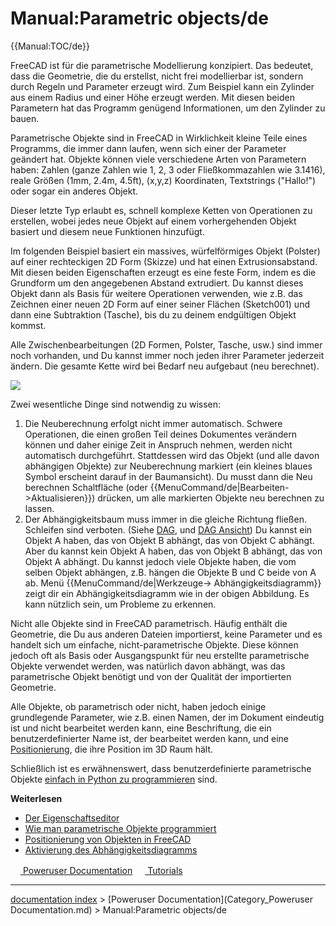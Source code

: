# Manual:Parametric objects/de
{{Manual:TOC/de}}

FreeCAD ist für die parametrische Modellierung konzipiert. Das bedeutet, dass die Geometrie, die du erstellst, nicht frei modellierbar ist, sondern durch Regeln und Parameter erzeugt wird. Zum Beispiel kann ein Zylinder aus einem Radius und einer Höhe erzeugt werden. Mit diesen beiden Parametern hat das Programm genügend Informationen, um den Zylinder zu bauen.

Parametrische Objekte sind in FreeCAD in Wirklichkeit kleine Teile eines Programms, die immer dann laufen, wenn sich einer der Parameter geändert hat. Objekte können viele verschiedene Arten von Parametern haben: Zahlen (ganze Zahlen wie 1, 2, 3 oder Fließkommazahlen wie 3.1416), reale Größen (1mm, 2.4m, 4.5ft), (x,y,z) Koordinaten, Textstrings (\"Hallo!\") oder sogar ein anderes Objekt.

Dieser letzte Typ erlaubt es, schnell komplexe Ketten von Operationen zu erstellen, wobei jedes neue Objekt auf einem vorhergehenden Objekt basiert und diesem neue Funktionen hinzufügt.

Im folgenden Beispiel basiert ein massives, würfelförmiges Objekt (Polster) auf einer rechteckigen 2D Form (Skizze) und hat einen Extrusionsabstand. Mit diesen beiden Eigenschaften erzeugt es eine feste Form, indem es die Grundform um den angegebenen Abstand extrudiert. Du kannst dieses Objekt dann als Basis für weitere Operationen verwenden, wie z.B. das Zeichnen einer neuen 2D Form auf einer seiner Flächen (Sketch001) und dann eine Subtraktion (Tasche), bis du zu deinem endgültigen Objekt kommst.

Alle Zwischenbearbeitungen (2D Formen, Polster, Tasche, usw.) sind immer noch vorhanden, und Du kannst immer noch jeden ihrer Parameter jederzeit ändern. Die gesamte Kette wird bei Bedarf neu aufgebaut (neu berechnet).

![](images/Parametric_objects.jpg )

Zwei wesentliche Dinge sind notwendig zu wissen:

1.  Die Neuberechnung erfolgt nicht immer automatisch. Schwere Operationen, die einen großen Teil deines Dokumentes verändern können und daher einige Zeit in Anspruch nehmen, werden nicht automatisch durchgeführt. Stattdessen wird das Objekt (und alle davon abhängigen Objekte) zur Neuberechnung markiert (ein kleines blaues Symbol erscheint darauf in der Baumansicht). Du musst dann die Neu berechnen Schaltfläche (oder {{MenuCommand/de|Bearbeiten->Aktualisieren}}) drücken, um alle markierten Objekte neu berechnen zu lassen.
2.  Der Abhängigkeitsbaum muss immer in die gleiche Richtung fließen. Schleifen sind verboten. (Siehe [DAG](Glossary#Directed_Acyclic_Graph.md), und [DAG Ansicht](DAG_view/de.md)) Du kannst ein Objekt A haben, das von Objekt B abhängt, das von Objekt C abhängt. Aber du kannst kein Objekt A haben, das von Objekt B abhängt, das von Objekt A abhängt. Du kannst jedoch viele Objekte haben, die vom selben Objekt abhängen, z.B. hängen die Objekte B und C beide von A ab. Menü {{MenuCommand/de|Werkzeuge-> Abhängigkeitsdiagramm}} zeigt dir ein Abhängigkeitsdiagramm wie in der obigen Abbildung. Es kann nützlich sein, um Probleme zu erkennen.

Nicht alle Objekte sind in FreeCAD parametrisch. Häufig enthält die Geometrie, die Du aus anderen Dateien importierst, keine Parameter und es handelt sich um einfache, nicht-parametrische Objekte. Diese können jedoch oft als Basis oder Ausgangspunkt für neu erstellte parametrische Objekte verwendet werden, was natürlich davon abhängt, was das parametrische Objekt benötigt und von der Qualität der importierten Geometrie.

Alle Objekte, ob parametrisch oder nicht, haben jedoch einige grundlegende Parameter, wie z.B. einen Namen, der im Dokument eindeutig ist und nicht bearbeitet werden kann, eine Beschriftung, die ein benutzerdefinierter Name ist, der bearbeitet werden kann, und eine [Positionierung](placement/de.md), die ihre Position im 3D Raum hält.

Schließlich ist es erwähnenswert, dass benutzerdefinierte parametrische Objekte [einfach in Python zu programmieren](Scripted_objects/de.md) sind.

**Weiterlesen**

-   [Der Eigenschaftseditor](Property_editor/de.md)
-   [Wie man parametrische Objekte programmiert](Scripted_objects/de.md)
-   [Positionierung von Objekten in FreeCAD](Placement/de.md)
-   [Aktivierung des Abhängigkeitsdiagramms](Std_DependencyGraph/de.md)




[<img src="images/Property.png" style="width:16px"> Poweruser Documentation](Category_Poweruser_Documentation.md) [<img src="images/Property.png" style="width:16px"> Tutorials](Category_Tutorials.md)

---
[documentation index](../README.md) > [Poweruser Documentation](Category_Poweruser Documentation.md) > Manual:Parametric objects/de
